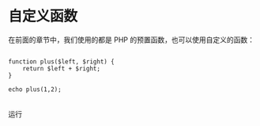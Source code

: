 # 自定义函数

在前面的章节中，我们使用的都是 PHP 的预置函数，也可以使用自定义的函数：

<pre x-data>
<code class="language-PHP" x-ref="code">
function plus($left, $right) {
    return $left + $right;
}

echo plus(1,2);
</code>
<div class="flex justify-end">
<div class="btn" x-on:click="$store.r2=window.runner($refs.code.innerText)">运行</div>
</div></pre>

<pre x-data x-show="$store.r2 != ''">
<code x-html="$store.r2" class="mt-2"></code>
</pre>

<script>
window.document.addEventListener('alpine:init', () => {
    Alpine.store('r1', '')
    Alpine.store('r2', '')
    Alpine.store('r3', '')
})

window.Alpine.start()
</script>
